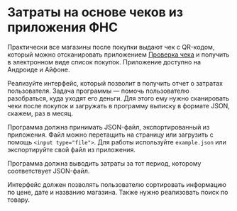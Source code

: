 # Затраты на основе чеков из приложения ФНС
Практически все магазины после покупки выдают чек с QR-кодом, который можно отсканировать приложением [Проверка чека](https://kkt-online.nalog.ru/) и получить в электронном виде список покупок. Приложение доступно на Андроиде и Айфоне.

Реализуйте интерфейс, который позволит в получить отчет о затратах пользователя. Задача программы — помочь пользователю разобраться, куда уходят его деньги. Для этого ему нужно сканировать чеки после покупок и загружать в программу выписку в формате JSON, скажем, раз в месяц.

Программа должна принимать JSON-файл, экспортированный из приложения. Файл можно перетащить на страницу или загрузить с помощь `<input type="file">`. Для работы используйте `example.json` или экспортируйте свой файл из приложения.

Программа должна выводить затраты за тот период, которому соответствует JSON-файл.

Интерфейс должен позволять пользователю сортировать информацию по цене, дате и названию магазина. Также нужно реализовать поиск по товару.